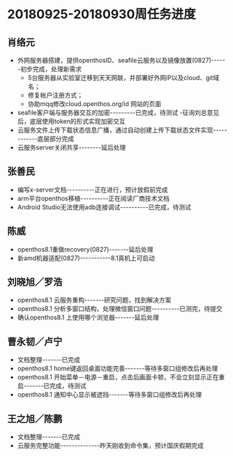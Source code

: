# 20180925-20180930周任务进度

## 肖络元
- 外网服务器搭建，提供openthosID、seafile云服务以及镜像放置(0827)------初步完成，处理新需求
   - 5台服务器从实验室迁移到天天网联，并部署好外网IP以及cloud、git域名；
   - 修复帐户注册方式；
   - 协助mqq修改cloud.openthos.org/id 网站的页面
- seafile客户端与服务器交互的加密---------已完成，待测试
   -征询刘总意见后，底层使用token的形式实现加密交互
- 云服务文件上传下载状态信息广播，通过自动创建上传下载状态文件实现------------底层部分完成
- 云服务server关闭共享--------延后处理

## 张善民
- 编写x-server文档----------正在进行，预计放假前完成
- arm平台openthos移植----------正在阅读厂商技术文档
- Android Studio无法使用adb连接调试----------已完成，待测试

## 陈威
- openthos8.1重做recovery(0827)-------延后处理
- 新amd机器适配(0827)-----------8.1真机上可启动

## 刘晓旭／罗浩
- openthos8.1 云服务重构-------研究问题，找到解决方案
- openthos8.1 分析多窗口结构，处理微信窗口问题----------已测完，待提交
- 确认openthos8.1 上使用哪个浏览器-------延后处理

## 曹永韧／卢宁
- 文档整理-------已完成
- openthos8.1 home键返回桌面功能完善-------等待多窗口组修改后再处理
- openthos8.1 开始菜单－电源－重启，点击后画面卡顿，不会立刻显示正在重启-------已完成，待测试
- openthos8.1 通知中心显示被遮挡-------等待多窗口组修改后再处理

## 王之旭／陈鹏
- 文档整理-------已完成
- 云服务完整功能--------------昨天刚收到命令集，预计国庆假期完成
